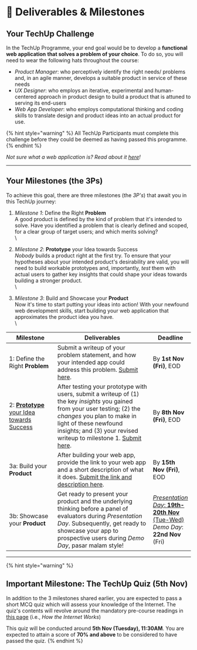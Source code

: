 # 📱 Deliverables & Milestones

## **Your TechUp Challenge**&#x20;

In the TechUp Programme, your end goal would be to develop a **functional web application** **that solves a problem of your choice**. To do so, you will need to wear the following hats throughout the course:&#x20;

* _Product Manager_: who perceptively identify the right needs/ problems and, in an agile manner, develops a suitable product in service of these needs
* _UX Designer_: who employs an iterative, experimental and human-centered approach in product design to build a product that is attuned to serving its end-users
* _Web App Developer_: who employs computational thinking and coding skills to translate design and product ideas into an actual product for use.&#x20;

{% hint style="warning" %}
All TechUp Participants must complete this challenge before they could be deemed as having passed this programme.&#x20;
{% endhint %}

_Not sure what a web application is? Read about it_ [_here_](../supplementary-resources/web-development-and-web-application.md)_!_

***

## **Your Milestones (the 3Ps)**&#x20;

To achieve this goal, there are three milestones (the _3P's_) that await you in this TechUp journey:&#x20;

1. _Milestone 1_: Define the Right **Problem**\
   A good product is defined by the kind of problem that it's intended to solve. Have you identified a problem that is clearly defined and scoped, for a clear group of target users; and which merits solving?  \
   \

2. _Milestone 2_: **Prototype** your Idea towards Success\
   _Nobody_ builds a product right at the first try. To ensure that your hypotheses about your intended product's desirability are valid, you will need to build workable prototypes and, importantly, _test_ them with actual users to gather key insights that could shape your ideas towards building a stronger product. \
   \

3. _Milestone 3_: Build and Showcase your **Product**\
   Now it's time to start putting your ideas into action! With your newfound web development skills, start building your web application that approximates the product idea you have. \
   \


<table><thead><tr><th width="159">Milestone</th><th width="398">Deliverables</th><th>Deadline</th></tr></thead><tbody><tr><td>1: Define the Right <strong>Problem</strong></td><td>Submit a writeup of your problem statement, and how your intended app could address this problem. <a href="https://docs.google.com/spreadsheets/d/1BBYjDF0dL5Qy0F_1kIXR9FjWSi8p1RAOyg7f933XqwQ/edit?usp=sharing">Submit here</a>.  </td><td>By <strong>1st Nov (Fri)</strong>, EOD</td></tr><tr><td>2: <a href="../techup-challenge/post-user-interview-reflections-8-nov.md"><strong>Prototype</strong> your Idea towards Success</a></td><td>After testing your prototype with users, submit a writeup of (1) the key <em>insights</em> you gained from your user testing; (2) the <em>changes</em> you plan to make in light of these newfound insights; and (3) your revised writeup to milestone 1. <a href="https://docs.google.com/spreadsheets/d/1BBYjDF0dL5Qy0F_1kIXR9FjWSi8p1RAOyg7f933XqwQ/edit?usp=sharing">Submit here</a>. </td><td>By <strong>8th Nov (Fri)</strong>, EOD</td></tr><tr><td>3a: Build your <strong>Product</strong></td><td>After building your web app, provide the link to your web app and a short description of what it does. <a href="https://docs.google.com/spreadsheets/d/1BBYjDF0dL5Qy0F_1kIXR9FjWSi8p1RAOyg7f933XqwQ/edit?usp=sharing">Submit the link and description here</a>. </td><td>By <strong>15th Nov (Fri)</strong>, EOD</td></tr><tr><td>3b: Showcase your <strong>Product</strong></td><td>Get ready to present your product and the underlying thinking before a panel of evaluators during <em>Presentation Day</em>. Subsequently, get ready to showcase your app to prospective users during <em>Demo Day</em>, pasar malam style!</td><td><a href="../techup-challenge/webapp-presentation-wap-day-19-20-nov/"><em>Presentation Day</em>: <strong>19th-20th Nov</strong> (Tue-Wed)</a><br><em>Demo Day</em>: <strong>22nd Nov</strong> (Fri)</td></tr></tbody></table>

***

{% hint style="warning" %}
## Important Milestone: The TechUp Quiz (5th Nov)

In addition to the 3 milestones shared earlier, you are expected to pass a short MCQ quiz which will assess your knowledge of the Internet. The quiz's contents will revolve around the mandatory pre-course readings in [this page](../pre-work/mandatory-reading-on-how-the-internet-works.md) (i.e., _How the Internet Works_)

&#x20;This quiz will be conducted around **5th Nov (Tuesday), 11:30AM**. You are expected to attain a score of **70% and above** to be considered to have passed the quiz.&#x20;
{% endhint %}

